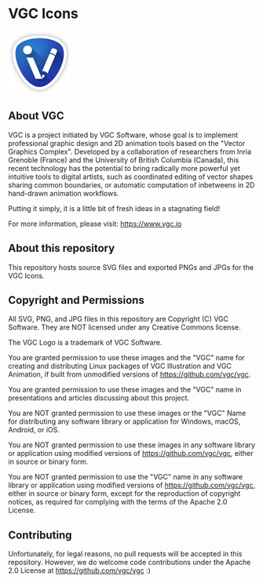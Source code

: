 # VGC Icons

<img src="https://github.com/vgc/vgc-icons/blob/master/vgcillustration.png" width="128" height="128">

## About VGC

VGC is a project initiated by VGC Software, whose goal is to implement professional graphic design and 2D animation tools based on the "Vector Graphics Complex". Developed by a collaboration of researchers from Inria Grenoble (France) and the University of British Columbia (Canada), this recent technology has the potential to bring radically more powerful yet intuitive tools to digital artists, such as coordinated editing of vector shapes sharing common boundaries, or automatic computation of inbetweens in 2D hand-drawn animation workflows.

Putting it simply, it is a little bit of fresh ideas in a stagnating field!

For more information, please visit: https://www.vgc.io

## About this repository

This repository hosts source SVG files and exported PNGs and JPGs for the VGC Icons.

## Copyright and Permissions

All SVG, PNG, and JPG files in this repository are Copyright (C) VGC Software. They are NOT licensed under any Creative Commons license.

The VGC Logo is a trademark of VGC Software.

You are granted permission to use these images and the "VGC" name for creating and distributing Linux packages of VGC Illustration and VGC Animation, if built from unmodified versions of https://github.com/vgc/vgc.

You are granted permission to use these images and the "VGC" name in presentations and articles discussing about this project.

You are NOT granted permission to use these images or the "VGC" Name for distributing any software library or application for Windows, macOS, Android, or iOS.

You are NOT granted permission to use these images in any software library or application using modified versions of https://github.com/vgc/vgc, either in source or binary form.

You are NOT granted permission to use the "VGC" name in any software library or application using modified versions of https://github.com/vgc/vgc, either in source or binary form, except for the reproduction of copyright notices, as required for complying with the terms of the Apache 2.0 License.

## Contributing

Unfortunately, for legal reasons, no pull requests will be accepted in this repository. However, we do welcome code contributions under the Apache 2.0 License at https://github.com/vgc/vgc :)
